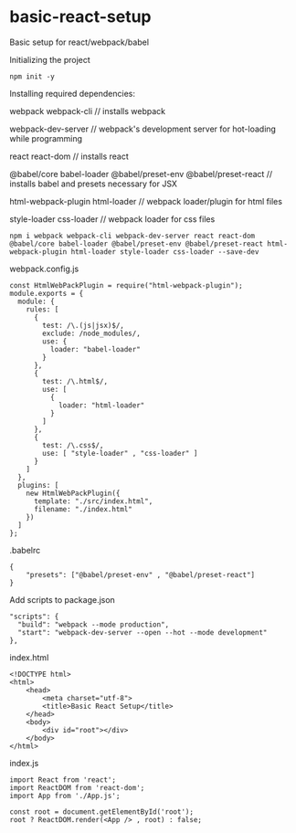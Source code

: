 # basic-react-setup
Basic setup for react/webpack/babel

Initializing the project
```
npm init -y
```

Installing required dependencies:

  webpack webpack-cli // installs webpack

  webpack-dev-server // webpack's development server for hot-loading while programming

  react react-dom // installs react

  @babel/core babel-loader @babel/preset-env @babel/preset-react // installs babel and presets necessary for JSX

  html-webpack-plugin html-loader // webpack loader/plugin for html files

  style-loader css-loader // webpack loader for css files

```
npm i webpack webpack-cli webpack-dev-server react react-dom @babel/core babel-loader @babel/preset-env @babel/preset-react html-webpack-plugin html-loader style-loader css-loader --save-dev
```

webpack.config.js

```
const HtmlWebPackPlugin = require("html-webpack-plugin");
module.exports = {
  module: {
    rules: [
      {
        test: /\.(js|jsx)$/,
        exclude: /node_modules/,
        use: {
          loader: "babel-loader"
        }
      },
      {
        test: /\.html$/,
        use: [
          {
            loader: "html-loader"
          }
        ]
      },
      {
        test: /\.css$/,
        use: [ "style-loader" , "css-loader" ]
      }
    ]
  },
  plugins: [
    new HtmlWebPackPlugin({
      template: "./src/index.html",
      filename: "./index.html"
    })
  ]
};
```
.babelrc

```
{    
	"presets": ["@babel/preset-env" , "@babel/preset-react"]
}
```

Add scripts to package.json

```
"scripts": {
  "build": "webpack --mode production",
  "start": "webpack-dev-server --open --hot --mode development"
},
```

index.html

```
<!DOCTYPE html>
<html>
    <head>
        <meta charset="utf-8">
        <title>Basic React Setup</title>
    </head>
    <body>
        <div id="root"></div>
    </body>
</html>
```

index.js

```
import React from 'react';
import ReactDOM from 'react-dom';
import App from './App.js';

const root = document.getElementById('root');
root ? ReactDOM.render(<App /> , root) : false;
```

